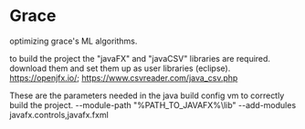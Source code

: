 # Grace

optimizing grace's ML algorithms.

to build the project the "javaFX" and "javaCSV" libraries are required.
download them and set them up as user libraries (eclipse).
https://openjfx.io/;
https://www.csvreader.com/java_csv.php

These are the parameters needed in the java build config vm to correctly build the project.
--module-path "%PATH_TO_JAVAFX%\lib" --add-modules javafx.controls,javafx.fxml

